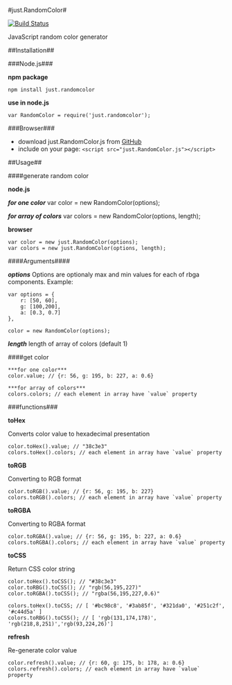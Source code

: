 #just.RandomColor#

[![Build Status](https://travis-ci.org/kopipejst/just.randomcolor.png)](https://travis-ci.org/kopipejst/just.randomcolor)


JavaScript random color generator

##Installation##

###Node.js###

**npm package**

	npm install just.randomcolor


**use in node.js**

	var RandomColor = require('just.randomcolor');

###Browser###

- download just.RandomColor.js from [GitHub](https://github.com/kopipejst/just.randomcolor)
- include on your page: `<script src="just.RandomColor.js"></script>`


##Usage##

####generate random color

**node.js**

***for one color***
	var color = new RandomColor(options);

***for array of colors***
	var colors = new RandomColor(options, length);

**browser**

	var color = new just.RandomColor(options);
	var colors = new just.RandomColor(options, length);
	
####Arguments####

***options***
Options are optionaly max and min values for each of rbga components. Example:

	var options = {
		r: [50, 60], 
		g: [100,200],
		a: [0.3, 0.7]
	},
	
	color = new RandomColor(options);

***length***
length of array of colors (default 1)

####get color

	***for one color***
	color.value; // {r: 56, g: 195, b: 227, a: 0.6}

	***for array of colors***
	colors.colors; // each element in array have `value` property

###functions###

 **toHex**
 
 Converts color value to hexadecimal presentation
 
 	color.toHex().value; // "38c3e3"
 	colors.toHex().colors; // each element in array have `value` property
 
 **toRGB**
 
 Converting to RGB format
 
 	color.toRGB().value; // {r: 56, g: 195, b: 227}
 	colors.toRGB().colors; // each element in array have `value` property

 **toRGBA**
 
 Converting to RGBA format
 
 	color.toRGBA().value; // {r: 56, g: 195, b: 227, a: 0.6}
 	colors.toRGBA().colors; // each element in array have `value` property
 	
 **toCSS**
 	
 Return CSS color string
 
 	color.toHex().toCSS(); // "#38c3e3"
 	color.toRBG().toCSS(); // "rgb(56,195,227)"
 	color.toRGBA().toCSS(); // "rgba(56,195,227,0.6)"

 	colors.toHex().toCSS; // [ '#bc98c8', '#3ab85f', '#321da0', '#251c2f', '#c44d5a' ]
 	colors.toRBG().toCSS(); // [ 'rgb(131,174,178)', 'rgb(218,8,251)','rgb(93,224,26)']

 **refresh**
 
 Re-generate color value
 
 	color.refresh().value; // {r: 60, g: 175, b: 178, a: 0.6}
 	colors.refresh().colors; // each element in array have `value` property
 
 	
 